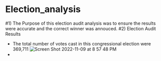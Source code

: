# Election_analysis
#1) The Purpose of this election audit analysis was to ensure the results were accurate and the correct winner was annouced.
#2) Election Audit Results
  - The total number of votes cast in this congressional election were 369,711
![Screen Shot 2022-11-09 at 8 57 48 PM](https://user-images.githubusercontent.com/115109628/200997268-8f804c2a-5747-4b56-9c22-e5c8bbf32c67.png)
  - 
